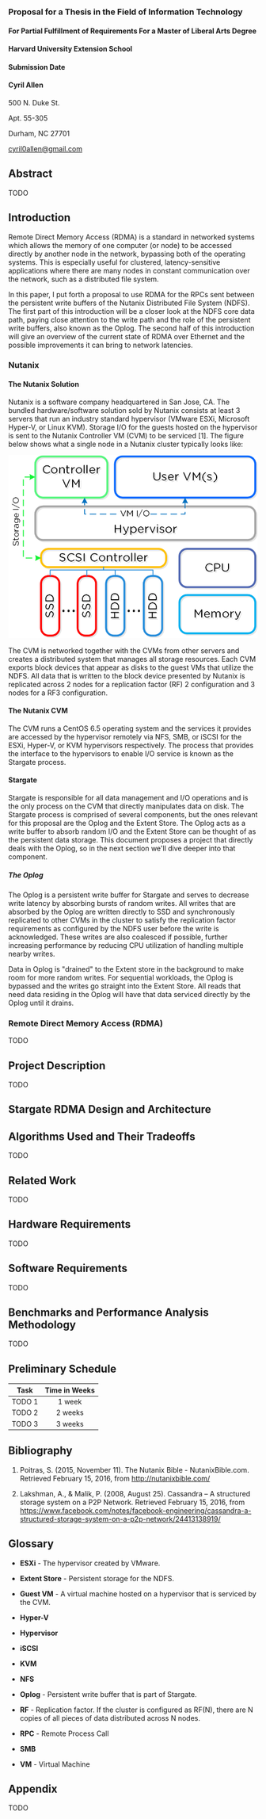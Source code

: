 ### Proposal for a Thesis in the Field of Information Technology
#### For Partial Fulfillment of Requirements For a Master of Liberal Arts Degree

#### Harvard University Extension School
#### Submission Date

#### Cyril Allen
500 N. Duke St.

Apt. 55-305

Durham, NC 27701

[cyril0allen@gmail.com](mailto:cyril0allen@gmail.com)

Abstract
--------

TODO

Introduction
------------

Remote Direct Memory Access (RDMA) is a standard in networked systems which
allows the memory of one computer (or node) to be accessed directly by another
node in the network, bypassing both of the operating systems. This is especially
useful for clustered, latency-sensitive applications where there are many
nodes in constant communication over the network, such as a distributed
file system.

In this paper, I put forth a proposal to use RDMA for the RPCs sent between
the persistent write buffers of the Nutanix Distributed File System (NDFS).
The first part of this introduction will be a closer look at the NDFS core data
path, paying close attention to the write path and the role of the persistent
write buffers, also known as the Oplog. The second half of this introduction
will give an overview of the current state of RDMA over Ethernet and the
possible improvements it can bring to network latencies.

### Nutanix

#### The Nutanix Solution

Nutanix is a software company headquartered in San Jose, CA. The bundled
hardware/software solution sold by Nutanix consists at least 3 servers that run
an industry standard hypervisor (VMware ESXi, Microsoft Hyper-V, or Linux KVM).
Storage I/O for the guests hosted on the hypervisor is sent to the Nutanix
Controller VM (CVM) to be serviced [1]. The figure below shows what a single
node in a Nutanix cluster typically looks like:

![nutanix_solution](images/1/converged_platform.png "The Nutanix Solution")

The CVM is networked together with the CVMs from other servers and creates a
distributed system that manages all storage resources. Each CVM exports block
devices that appear as disks to the guest VMs that utilize the NDFS. All data
that is written to the block device presented by Nutanix is replicated across 2
nodes for a replication factor (RF) 2 configuration and 3 nodes for a RF3
configuration.

#### The Nutanix CVM

The CVM runs a CentOS 6.5 operating system and the services it provides are
accessed by the hypervisor remotely via NFS, SMB, or iSCSI for the ESXi,
Hyper-V, or KVM hypervisors respectively. The process that provides the
interface to the hypervisors to enable I/O service is known as the Stargate
process.

#### Stargate

Stargate is responsible for all data management and I/O operations and is the
only process on the CVM that directly manipulates data on disk. The Stargate
process is comprised of several components, but the ones relevant for this
proposal are the Oplog and the Extent Store. The Oplog acts as a write buffer
to absorb random I/O and the Extent Store can be thought of as the persistent
data storage. This document proposes a project that directly deals with the
Oplog, so in the next section we'll dive deeper into that component.

##### The Oplog

The Oplog is a persistent write buffer for Stargate and serves to decrease write
latency by absorbing bursts of random writes. All writes that are absorbed by
the Oplog are written directly to SSD and synchronously replicated to other CVMs
in the cluster to satisfy the replication factor requirements as configured by
the NDFS user before the write is acknowledged. These writes are also coalesced
if possible, further increasing performance by reducing CPU utilization of
handling multiple nearby writes.

Data in Oplog is "drained" to the Extent store in the background to make room
for more random writes. For sequential workloads, the Oplog is bypassed and the
writes go straight into the Extent Store. All reads that need data residing
in the Oplog will have that data serviced directly by the Oplog until it drains.

### Remote Direct Memory Access (RDMA)

TODO

Project Description
-------------------

TODO

Stargate RDMA Design and Architecture
-------------------------------------

Algorithms Used and Their Tradeoffs
-----------------------------------

TODO

Related Work
------------

TODO

Hardware Requirements
---------------------

TODO

Software Requirements
---------------------

TODO

Benchmarks and Performance Analysis Methodology
-----------------------------------------------

TODO

Preliminary Schedule
--------------------
| Task          | Time in Weeks |
| ------------- |:-------------:|
| TODO 1        | 1 week        |
| TODO 2        | 2 weeks       |
| TODO 3        | 3 weeks       |

Bibliography
------------

1. Poitras, S. (2015, November 11). The Nutanix Bible - NutanixBible.com.
Retrieved February 15, 2016, from http://nutanixbible.com/

2.  Lakshman, A., & Malik, P. (2008, August 25). Cassandra – A structured storage system on a P2P Network. Retrieved February 15, 2016, from https://www.facebook.com/notes/facebook-engineering/cassandra-a-structured-storage-system-on-a-p2p-network/24413138919/ 

Glossary
--------

* **ESXi** - The hypervisor created by VMware.

* **Extent Store** - Persistent storage for the NDFS.

* **Guest VM** - A virtual machine hosted on a hypervisor that is serviced by
  the CVM.

* **Hyper-V**

* **Hypervisor**

* **iSCSI**

* **KVM**

* **NFS**

* **Oplog** - Persistent write buffer that is part of Stargate.

* **RF** - Replication factor. If the cluster is configured as RF(N), there are
  N copies of all pieces of data distributed across N nodes.

* **RPC** - Remote Process Call

* **SMB**

* **VM** - Virtual Machine

Appendix
--------

TODO

[//]: # (Markdown cheatsheet: https://github.com/adam-p/markdown-here/wiki/Markdown-Cheatsheet)

